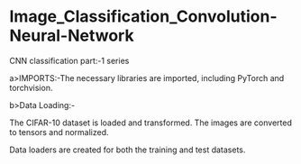 # Image_Classification_Convolution-Neural-Network
CNN classification part:-1 series
                                                                                                         
  a>IMPORTS:-The necessary libraries are imported, including PyTorch and torchvision.

  b>Data Loading:-
                                                                                                               
  The CIFAR-10 dataset is loaded and transformed. The images are converted to tensors and normalized.
                                                                                                               
  Data loaders are created for both the training and test datasets.
